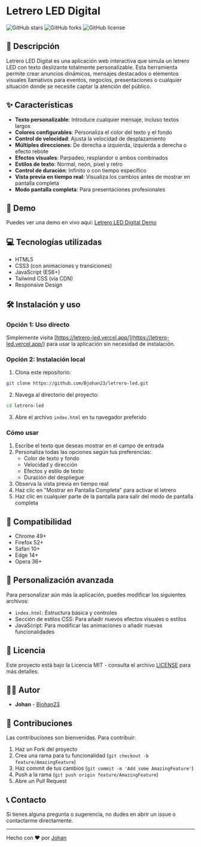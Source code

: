 # Letrero LED Digital

![GitHub stars](https://img.shields.io/github/stars/Bjohan23/letrero-led?style=social)
![GitHub forks](https://img.shields.io/github/forks/Bjohan23/letrero-led?style=social)
![GitHub license](https://img.shields.io/github/license/Bjohan23/letrero-led?style=flat)

## 📝 Descripción

Letrero LED Digital es una aplicación web interactiva que simula un letrero LED con texto deslizante totalmente personalizable. Esta herramienta permite crear anuncios dinámicos, mensajes destacados o elementos visuales llamativos para eventos, negocios, presentaciones o cualquier situación donde se necesite captar la atención del público.

## ✨ Características

- **Texto personalizable**: Introduce cualquier mensaje, incluso textos largos
- **Colores configurables**: Personaliza el color del texto y el fondo
- **Control de velocidad**: Ajusta la velocidad de desplazamiento 
- **Múltiples direcciones**: De derecha a izquierda, izquierda a derecha o efecto rebote
- **Efectos visuales**: Parpadeo, resplandor o ambos combinados
- **Estilos de texto**: Normal, neón, pixel y retro
- **Control de duración**: Infinito o con tiempo específico
- **Vista previa en tiempo real**: Visualiza los cambios antes de mostrar en pantalla completa
- **Modo pantalla completa**: Para presentaciones profesionales

## 🚀 Demo

Puedes ver una demo en vivo aquí: [Letrero LED Digital Demo](https://letrero-led.vercel.app/)

## 💻 Tecnologías utilizadas

- HTML5
- CSS3 (con animaciones y transiciones)
- JavaScript (ES6+)
- Tailwind CSS (vía CDN)
- Responsive Design

## 🛠️ Instalación y uso

### Opción 1: Uso directo
Simplemente visita [https://letrero-led.vercel.app/](https://letrero-led.vercel.app/) para usar la aplicación sin necesidad de instalación.

### Opción 2: Instalación local

1. Clona este repositorio:
```bash
git clone https://github.com/Bjohan23/letrero-led.git
```

2. Navega al directorio del proyecto:
```bash
cd letrero-led
```

3. Abre el archivo `index.html` en tu navegador preferido

### Cómo usar

1. Escribe el texto que deseas mostrar en el campo de entrada
2. Personaliza todas las opciones según tus preferencias:
   - Color de texto y fondo
   - Velocidad y dirección
   - Efectos y estilo de texto
   - Duración del despliegue
3. Observa la vista previa en tiempo real
4. Haz clic en "Mostrar en Pantalla Completa" para activar el letrero
5. Haz clic en cualquier parte de la pantalla para salir del modo de pantalla completa

## 📱 Compatibilidad

- Chrome 49+
- Firefox 52+
- Safari 10+
- Edge 14+
- Opera 36+

## 🔧 Personalización avanzada

Para personalizar aún más la aplicación, puedes modificar los siguientes archivos:

- `index.html`: Estructura básica y controles
- Sección de estilos CSS: Para añadir nuevos efectos visuales o estilos
- JavaScript: Para modificar las animaciones o añadir nuevas funcionalidades

## 📝 Licencia

Este proyecto está bajo la Licencia MIT - consulta el archivo [LICENSE](LICENSE) para más detalles.

## 👨‍💻 Autor

- **Johan** - [Bjohan23](https://github.com/Bjohan23)

## 🤝 Contribuciones

Las contribuciones son bienvenidas. Para contribuir:

1. Haz un Fork del proyecto
2. Crea una rama para tu funcionalidad (`git checkout -b feature/AmazingFeature`)
3. Haz commit de tus cambios (`git commit -m 'Add some AmazingFeature'`)
4. Push a la rama (`git push origin feature/AmazingFeature`)
5. Abre un Pull Request

## 📞 Contacto

Si tienes alguna pregunta o sugerencia, no dudes en abrir un issue o contactarme directamente.

---

Hecho con ❤️ por [Johan](https://github.com/Bjohan23)
